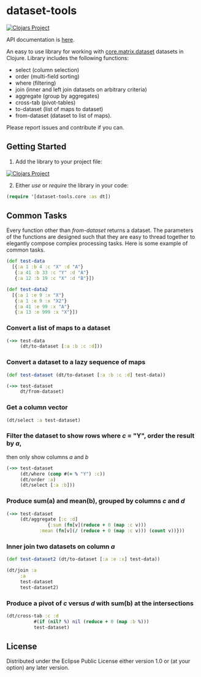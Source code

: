 # dataset-tools

[![Clojars Project](https://img.shields.io/clojars/v/dataset-tools.svg)](https://clojars.org/dataset-tools)

API documentation is [here](https://emiruz.github.io/dataset-tools/index.html).

An easy to use library for working with [core.matrix.dataset](https://mikera.github.io/core.matrix/doc/clojure.core.matrix.dataset.html)
datasets in Clojure. Library includes the following functions:

* select (column selection)
* order (multi-field sorting)
* where (filtering)
* join (inner and left join datasets on arbitrary criteria)
* aggregate (group by aggregates)
* cross-tab (pivot-tables)
* to-dataset (list of maps to dataset)
* from-dataset (dataset to list of maps).

Please report issues and contribute if you can.

## Getting Started

1. Add the library to your project file:

[![Clojars Project](https://img.shields.io/clojars/v/dataset-tools.svg)](https://clojars.org/dataset-tools)

2. Either *use* or *require* the library in your code:

```clojure
(require '[dataset-tools.core :as dt])
```

## Common Tasks

Every function other than *from-dataset* returns a dataset. The parameters of the functions
are designed such that they are easy to thread together to elegantly compose complex
processing tasks. Here is some example of common tasks.


```clojure
(def test-data
  [{:a 1 :b 4 :c "X" :d "A"}
   {:a 41 :b 33 :c "Y" :d "A"}
   {:a 12 :b 19 :c "X" :d "B"}])

(def test-data2
  [{:a 1 :e 9 :x "X"}
   {:a 1 :e 9 :x "X2"}
   {:a 41 :e 99 :x "A"}
   {:a 13 :e 999 :x "X"}])
```

### Convert a list of maps to a dataset

```clojure
(->> test-data
     (dt/to-dataset [:a :b :c :d]))
```

### Convert a dataset to a lazy sequence of maps

```clojure
(def test-dataset (dt/to-dataset [:a :b :c :d] test-data))

(->> test-dataset
     dt/from-dataset)
```

### Get a column vector

```clojure
(dt/select :a test-dataset)
```

### Filter the dataset to show rows where *c* = "Y", order the result by *a*,
then only show columns *a* and *b*

```clojure
(->> test-dataset
     (dt/where (comp #(= % "Y") :c))
     (dt/order :a)
     (dt/select [:a :b]))
```

### Produce sum(a) and mean(b), grouped by columns *c* and *d*

```clojure
(->> test-dataset
     (dt/aggregate [:c :d]
     		   {:sum (fn[v](reduce + 0 (map :c v)))
		    :mean (fn[v](/ (reduce + 0 (map :c v))) (count v))}))
```

### Inner join two datasets on column *a*

```clojure
(def test-dataset2 (dt/to-dataset [:a :e :x] test-data))

(dt/join :a
	 :a
	 test-dataset
	 test-dataset2)
```

### Produce a pivot of *c* versus *d* with sum(b) at the intersections

```clojure
(dt/cross-tab :c :d
	      #(if (nil? %) nil (reduce + 0 (map :b %)))
	      test-dataset)
```

## License

Distributed under the Eclipse Public License either version 1.0 or (at
your option) any later version.
